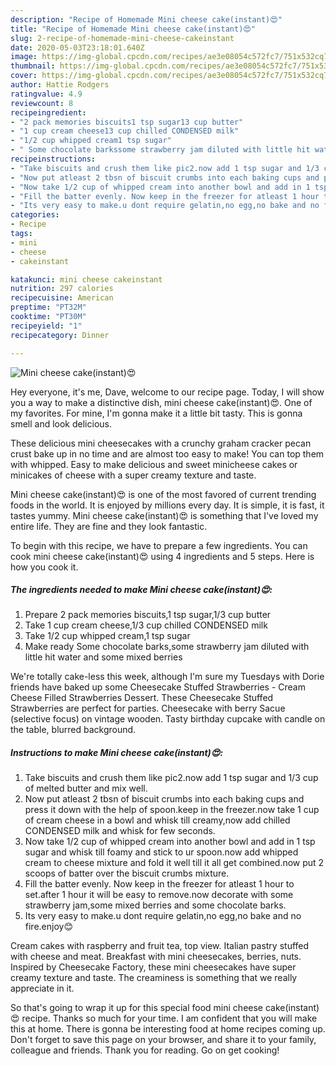 ```yaml
---
description: "Recipe of Homemade Mini cheese cake(instant)😍"
title: "Recipe of Homemade Mini cheese cake(instant)😍"
slug: 2-recipe-of-homemade-mini-cheese-cakeinstant
date: 2020-05-03T23:18:01.640Z
image: https://img-global.cpcdn.com/recipes/ae3e08054c572fc7/751x532cq70/mini-cheese-cakeinstant😍-recipe-main-photo.jpg
thumbnail: https://img-global.cpcdn.com/recipes/ae3e08054c572fc7/751x532cq70/mini-cheese-cakeinstant😍-recipe-main-photo.jpg
cover: https://img-global.cpcdn.com/recipes/ae3e08054c572fc7/751x532cq70/mini-cheese-cakeinstant😍-recipe-main-photo.jpg
author: Hattie Rodgers
ratingvalue: 4.9
reviewcount: 8
recipeingredient:
- "2 pack memories biscuits1 tsp sugar13 cup butter"
- "1 cup cream cheese13 cup chilled CONDENSED milk"
- "1/2 cup whipped cream1 tsp sugar"
- " Some chocolate barkssome strawberry jam diluted with little hit water and some mixed berries"
recipeinstructions:
- "Take biscuits and crush them like pic2.now add 1 tsp sugar and 1/3 cup of melted butter and mix well."
- "Now put atleast 2 tbsn of biscuit crumbs into each baking cups and press it down with the help of spoon.keep in the freezer.now take 1 cup of cream cheese in a bowl and whisk till creamy,now add chilled CONDENSED milk and whisk for few seconds."
- "Now take 1/2 cup of whipped cream into another bowl and add in 1 tsp sugar and whisk till foamy and stick to ur spoon.now add whipped cream to cheese mixture and fold it well till it all get combined.now put 2 scoops of batter over the biscuit crumbs mixture."
- "Fill the batter evenly. Now keep in the freezer for atleast 1 hour to set.after 1 hour it will be easy to remove.now decorate with some strawberry jam,some mixed berries and some chocolate barks."
- "Its very easy to make.u dont require gelatin,no egg,no bake and no fire.enjoy😊"
categories:
- Recipe
tags:
- mini
- cheese
- cakeinstant

katakunci: mini cheese cakeinstant 
nutrition: 297 calories
recipecuisine: American
preptime: "PT32M"
cooktime: "PT30M"
recipeyield: "1"
recipecategory: Dinner

---
```



![Mini cheese cake(instant)😍](https://img-global.cpcdn.com/recipes/ae3e08054c572fc7/751x532cq70/mini-cheese-cakeinstant😍-recipe-main-photo.jpg)

Hey everyone, it's me, Dave, welcome to our recipe page. Today, I will show you a way to make a distinctive dish, mini cheese cake(instant)😍. One of my favorites. For mine, I'm gonna make it a little bit tasty. This is gonna smell and look delicious.

These delicious mini cheesecakes with a crunchy graham cracker pecan crust bake up in no time and are almost too easy to make! You can top them with whipped. Easy to make delicious and sweet minicheese cakes or minicakes of cheese with a super creamy texture and taste.

Mini cheese cake(instant)😍 is one of the most favored of current trending foods in the world. It is enjoyed by millions every day. It is simple, it is fast, it tastes yummy. Mini cheese cake(instant)😍 is something that I've loved my entire life. They are fine and they look fantastic.


To begin with this recipe, we have to prepare a few ingredients. You can cook mini cheese cake(instant)😍 using 4 ingredients and 5 steps. Here is how you cook it.

##### The ingredients needed to make Mini cheese cake(instant)😍:

1. Prepare 2 pack memories biscuits,1 tsp sugar,1/3 cup butter
1. Take 1 cup cream cheese,1/3 cup chilled CONDENSED milk
1. Take 1/2 cup whipped cream,1 tsp sugar
1. Make ready  Some chocolate barks,some strawberry jam diluted with little hit water and some mixed berries


We&#39;re totally cake-less this week, although I&#39;m sure my Tuesdays with Dorie friends have baked up some Cheesecake Stuffed Strawberries - Cream Cheese Filled Strawberries Dessert. These Cheesecake Stuffed Strawberries are perfect for parties. Cheesecake with berry Sacue (selective focus) on vintage wooden. Tasty birthday cupcake with candle on the table, blurred background. 

##### Instructions to make Mini cheese cake(instant)😍:

1. Take biscuits and crush them like pic2.now add 1 tsp sugar and 1/3 cup of melted butter and mix well.
1. Now put atleast 2 tbsn of biscuit crumbs into each baking cups and press it down with the help of spoon.keep in the freezer.now take 1 cup of cream cheese in a bowl and whisk till creamy,now add chilled CONDENSED milk and whisk for few seconds.
1. Now take 1/2 cup of whipped cream into another bowl and add in 1 tsp sugar and whisk till foamy and stick to ur spoon.now add whipped cream to cheese mixture and fold it well till it all get combined.now put 2 scoops of batter over the biscuit crumbs mixture.
1. Fill the batter evenly. Now keep in the freezer for atleast 1 hour to set.after 1 hour it will be easy to remove.now decorate with some strawberry jam,some mixed berries and some chocolate barks.
1. Its very easy to make.u dont require gelatin,no egg,no bake and no fire.enjoy😊


Cream cakes with raspberry and fruit tea, top view. Italian pastry stuffed with cheese and meat. Breakfast with mini cheesecakes, berries, nuts. Inspired by Cheesecake Factory, these mini cheesecakes have super creamy texture and taste. The creaminess is something that we really appreciate in it. 

So that's going to wrap it up for this special food mini cheese cake(instant)😍 recipe. Thanks so much for your time. I am confident that you will make this at home. There is gonna be interesting food at home recipes coming up. Don't forget to save this page on your browser, and share it to your family, colleague and friends. Thank you for reading. Go on get cooking!
